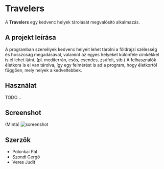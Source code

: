 Travelers
==========

A **Travelers** egy kedvenc helyek tárolását megvalósító alkalmazás.

A projekt leírása
------------------------

A programban személyek kedvenc helyeit lehet tárolni a földrajzi szélesség és hosszúság megadásával, valamint az egyes helyeket különféle címkékkel is el lehet látni. (pl. mediterrán, esős, csendes, zsúfolt, stb.)
A felhasználók életkora is el van tárolva, így egy felmérést is ad a program, hogy életkortól függően, mely helyek a kedveltebbek.

Használat
----------

TODO...

Screenshot
----------
(Minta)
![screenshot](https://user-images.githubusercontent.com/60934705/112894241-4f299300-90e4-11eb-88a3-1fd60ab93b1f.PNG)

Szerzők
-------

* Polonkai Pál
* Szondi Gergő
* Veres Judit

